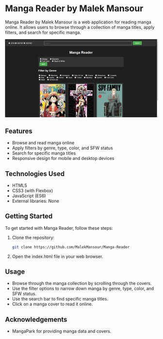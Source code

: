 # Manga Reader by Malek Mansour

Manga Reader by Malek Mansour is a web application for reading manga online. It allows users to browse through a collection of manga titles, apply filters, and search for specific manga.

![Screenshot](screenshots/Screenshot_01.png)

## Features

- Browse and read manga online
- Apply filters by genre, type, color, and SFW status
- Search for specific manga titles
- Responsive design for mobile and desktop devices

## Technologies Used

- HTML5
- CSS3 (with Flexbox)
- JavaScript (ES6)
- External libraries: None

## Getting Started

To get started with Manga Reader, follow these steps:

1. Clone the repository:
   ```bash
   git clone https://github.com/MalekMansour/Manga-Reader

2. Open the index.html file in your web browser.

## Usage
- Browse through the manga collection by scrolling through the covers.
- Use the filter options to narrow down manga by genre, type, color, and SFW status.
- Use the search bar to find specific manga titles.
- Click on a manga cover to read it online.

## Acknowledgements
- MangaPark for providing manga data and covers.
